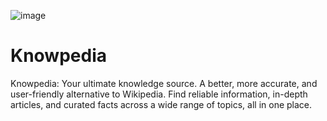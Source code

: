 ![image](https://github.com/user-attachments/assets/5c19fc77-b813-48c2-8e25-c7bbaa4d4f42)

# Knowpedia

Knowpedia: Your ultimate knowledge source. A better, more accurate, and user-friendly alternative to Wikipedia. Find reliable information, in-depth articles, and curated facts across a wide range of topics, all in one place.
